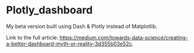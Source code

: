 # Plotly_dashboard
My beta version built using Dash &amp; Plotly instead of Matplotlib.

Link to the full article: https://medium.com/towards-data-science/creating-a-better-dashboard-myth-or-reality-3d355b03e52c.
